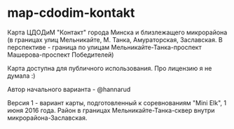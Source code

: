 # map-cdodim-kontakt

Карта ЦДОДиМ "Контакт" города Минска и близлежащего микрорайона (в границах улиц Мельникайте, М. Танка, Амураторская, Заславская. В перспективе - граница по улицам Мельникайте-Танка-проспект Машерова-проспект Победителей)

Карта доступна для публичного использования. Про лицензию я не думала :)

Автор начального варианта - @hannarud

Версия 1 - вариант карты, подготовленный к соревнованиям "Mini Elk", 1 июня 2016 года. Район в границах Мельникайте-Танка-сквер внутри микрорайона-Заславская.
